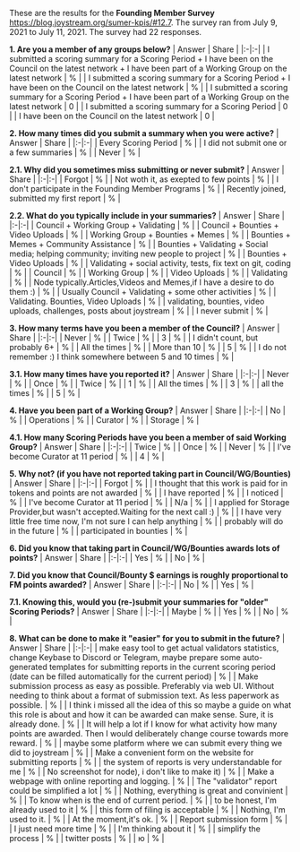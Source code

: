 These are the results for the **Founding Member Survey** https://blog.joystream.org/sumer-kpis/#12.7. The survey ran from July 9, 2021 to July 11, 2021. The survey had 22 responses.

**1. Are you a member of any groups below?**
| Answer | Share |
|:-|:-|
| I submitted a scoring summary for a Scoring Period + I have been on the Council on the latest network + I have been part of a Working Group on the latest network   | %    |
| I submitted a scoring summary for a Scoring Period + I have been on the Council on the latest network   | %    |
| I submitted a scoring summary for a Scoring Period + I have been part of a Working Group on the latest network   | 0   |
| I submitted a scoring summary for a Scoring Period   | 0  |
| I have been on the Council on the latest network   | 0  |


**2. How many times did you submit a summary when you were active?**
| Answer | Share |
|:-|:-|
| Every Scoring Period   | %    |
| I did not submit one or a few summaries   | %    |
| Never   | %    |

**2.1. Why did you sometimes miss submitting or never submit?**
| Answer | Share |
|:-|:-|
| Forgot   | %    |
| Not woth it, as exepted to few points   | %    |
| I don't participate in the Founding Member Programs   | %    |
| Recently joined, submitted my first report   | %    |








**2.2. What do you typically include in your summaries?**
| Answer | Share |
|:-|:-|
| Council + Working Group +  Validating  | %    |
| Council + Bounties + Video Uploads   | %    |
| Working Group + Bounties + Memes   | %    |
| Bounties + Memes + Community Assistance  | %    |
| Bounties + Validating + Social media; helping community; inviting new people to project  | %    |
| Bounties + Video Uploads  | %    |
| Validating + social activity, tests, fix text on git, coding  | %    |
| Council  | %    |
| Working Group  | %    |
| Video Uploads  | %    |
| Validating  | %    |
| Node typically.Articles,Videos and Memes,if I have a desire to do them :)  | %    |
| Usually Council + Validating + some other activities  | %    |
| Validating. Bounties, Video Uploads  | %    |
| validating, bounties, video uploads, challenges, posts about joystream  | %    |
| I never submit  | %    |

**3. How many terms have you been a member of the Council?**
| Answer | Share |
|:-|:-|
| Never  | %    |
| Twice   | %    |
| 3   | %    |
| I didn't count, but probably 6+   | %    |
| All the times   | %    |
| More than 10   | %    |
| 5   | %    |
| I do not remember :) I think somewhere between 5 and 10 times   | %    |

**3.1. How many times have you reported it?**
| Answer | Share |
|:-|:-|
| Never  | %    |
| Once   | %    |
| Twice   | %    |
| 1   | %    |
| All the times   | %    |
| 3   | %    |
| all the times   | %    |
| 5   | %    |

**4. Have you been part of a Working Group?**
| Answer | Share |
|:-|:-|
| No  | %    |
| Operations   | %    |
| Curator   | %    |
| Storage   | %    |

**4.1. How many Scoring Periods have you been a member of said Working Group?**
| Answer | Share |
|:-|:-|
| Twice  | %    |
| Once   | %    |
| Never   | %    |
| I've become Curator at 11 period   | %    |
| 4   | %    |

**5. Why not? (if you have not reported taking part in Council/WG/Bounties)**
| Answer | Share |
|:-|:-|
| Forgot  | %    |
| I thought that this work is paid for in tokens and points are not awarded   | %    |
| I have reported   | %    |
| I noticed   | %    |
| I've become Curator at 11 period   | %    |
| N/a   | %    |
| I applied for Storage Provider,but wasn't accepted.Waiting for the next call :)   | %    |
| I have very little free time now, I'm not sure I can help anything   | %    |
| probably will do in the future  | %    |
| participated in bounties  | %    |

**6. Did you know that taking part in Council/WG/Bounties awards lots of points?**
| Answer | Share |
|:-|:-|
| Yes  | %    |
| No   | %    |

**7. Did you know that Council/Bounty $ earnings is roughly proportional to FM points awarded?**
| Answer | Share |
|:-|:-|
| No  | %    |
| Yes   | %    |

**7.1. Knowing this, would you (re-)submit your summaries for "older" Scoring Periods?**
| Answer | Share |
|:-|:-|
| Maybe  | %    |
| Yes   | %    |
| No   | %    |

**8. What can be done to make it "easier" for you to submit in the future?**
| Answer | Share |
|:-|:-|
| make easy tool to get actual validators statistics, change Keybase to Discord or Telegram, maybe prepare some auto-generated templates for submitting reports in the current scoring period (date can be filled automatically for the current period)  | %    |
| Make submission process as easy as possible. Preferably via web UI. Without needing to think about a format of submission text. As less paperwork as possible.   | %    |
| I think i missed all the idea of this so maybe a guide on what this role is about and how it can be awarded can make sense. Sure, it is already done.   | %    |
| It will help a lot if I know for what activity how many points are awarded. Then I would deliberately change course towards more reward.   | %    |
| maybe some platform where we can submit every thing we did to joystream   | %    |
| Make a convenient form on the website for submitting reports   | %    |
| the system of reports is very understandable for me   | %    |
| No screenshot for node), i don't like to make it)   | %    |
| Make a webpage with online reporting and logging.   | %    |
| The "validator" report could be simplified a lot   | %    |
| Nothing, everything is great and convinient   | %    |
| To know when is the end of current period.   | %    |
| to be honest, I'm already used to it   | %    |
| this form of filing is acceptable   | %    |
| Nothing, I'm used to it.   | %    |
| At the moment,it's ok.   | %    |
| Report submission form   | %    |
| I just need more time   | %    |
| I'm thinking about it   | %    |
| simplify the process   | %    |
| twitter posts   | %    |
| ю   | %    |
